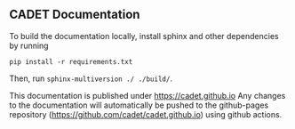 ## CADET Documentation


To build the documentation locally, install sphinx and other dependencies by running

```
pip install -r requirements.txt
```

Then, run `sphinx-multiversion ./ ./build/`. 

This documentation is published under https://cadet.github.io
Any changes to the documentation will automatically be pushed to the github-pages repository (https://github.com/cadet/cadet.github.io) using github actions.
